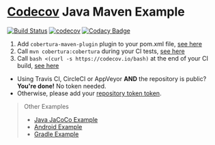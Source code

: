 [Codecov][0] Java Maven Example
===============================
[![Build Status](
https://travis-ci.org/cftang/example-java-maven.svg?branch=master)](
https://travis-ci.org/cftang/example-java-maven)
[![codecov](https://codecov.io/gh/cftang/example-java-maven/branch/master/graph/badge.svg)](https://codecov.io/gh/cftang/example-java-maven)
[![Codacy Badge](https://api.codacy.com/project/badge/Grade/57697130d0a64aa987d7d43d0f3444b6)](https://www.codacy.com/app/cftang/example-java-maven?utm_source=github.com&amp;utm_medium=referral&amp;utm_content=cftang/example-java-maven&amp;utm_campaign=Badge_Grade)

1. Add `cobertura-maven-plugin` plugin to your pom.xml file, [see here](https://github.com/codecov/example-java-maven/blob/master/pom.xml#L47-L58)
1. Call `mvn cobertura:cobertura` during your CI tests, [see here](https://github.com/codecov/example-java-maven/blob/master/.travis.yml#L4)
1. Call `bash <(curl -s https://codecov.io/bash)` at the end of your CI build, [see here](https://github.com/codecov/example-java-maven/blob/master/.travis.yml#L7)
  - Using Travis CI, CircleCI or AppVeyor **AND** the repository is public? **You're done!** No token needed.
  - Otherwise, please add your [repository token token][5].

> Other Examples
> - [Java JaCoCo Example][1]
> - [Android Example][3]
> - [Gradle Example][2]



[0]: https://codecov.io/
[1]: https://github.com/codecov/example-java
[2]: https://github.com/codecov/example-gradle
[3]: https://github.com/codecov/example-android
[5]: http://docs.codecov.io/docs/about-the-codecov-bash-uploader#section-upload-token


